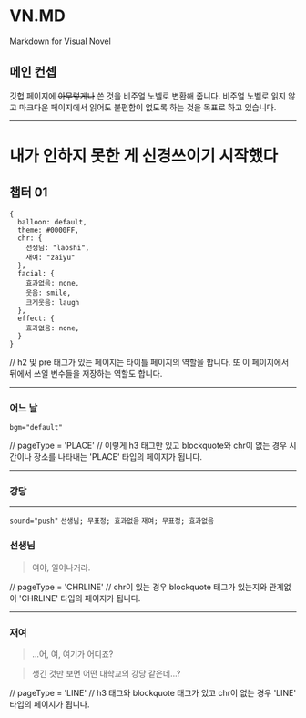 # VN.MD
Markdown for Visual Novel

## 메인 컨셉

깃헙 페이지에 ~~아무렇게나~~ 쓴 것을 비주얼 노벨로 변환해 줍니다. 비주얼 노벨로 읽지 않고 마크다운 페이지에서 읽어도 불편함이 없도록 하는 것을 목표로 하고 있습니다.

---

# 내가 인하지 못한 게 신경쓰이기 시작했다

## 챕터 01

```
{
  balloon: default,
  theme: #0000FF,
  chr: {
    선생님: "laoshi",
    재여: "zaiyu"
  },
  facial: {
    효과없음: none,
    웃음: smile,
    크게웃음: laugh
  },
  effect: {
    효과없음: none,
  }
}
```
// h2 및 pre 태그가 있는 페이지는 타이틀 페이지의 역할을 합니다. 또 이 페이지에서 뒤에서 쓰일 변수들을 저장하는 역할도 합니다.

---

### 어느 날
`bgm="default"`

// pageType = 'PLACE'
// 이렇게 h3 태그만 있고 blockquote와 chr이 없는 경우 시간이나 장소를 나타내는 'PLACE' 타입의 페이지가 됩니다.

---

### 강당

---

`sound="push"` `선생님; 무표정; 효과없음` `재여; 무표정; 효과없음`

### 선생님
> 여야, 일어나거라.

// pageType = 'CHRLINE'
// chr이 있는 경우 blockquote 태그가 있는지와 관계없이 'CHRLINE' 타입의 페이지가 됩니다.

---

### 재여
> ...어, 여, 여기가 어디죠?

> 생긴 것만 보면 어떤 대학교의 강당 같은데...?

// pageType = 'LINE'
// h3 태그와 blockquote 태그가 있고 chr이 없는 경우 'LINE' 타입의 페이지가 됩니다.
